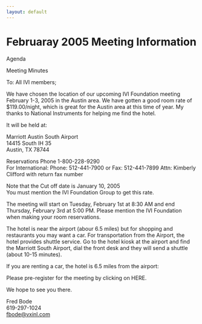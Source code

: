 ```yaml
---
layout: default
---
```

# Februaray 2005 Meeting Information

  
  
Agenda  
  
Meeting Minutes  
  
To: All IVI members;  
  
We have chosen the location of our upcoming IVI Foundation meeting
February 1-3, 2005 in the Austin area. We have gotten a good room rate
of $119.00/night, which is great for the Austin area at this time of
year. My thanks to National Instruments for helping me find the hotel.  
  
It will be held at:  
  
Marriott Austin South Airport  
14415 South IH 35  
Austin, TX 78744  
  
Reservations Phone 1-800-228-9290  
For International: Phone: 512-441-7900 or Fax: 512-441-7899 Attn:
Kimberly Clifford with return fax number  
  
Note that the Cut off date is January 10, 2005  
You must mention the IVI Foundation Group to get this rate.  
  
The meeting will start on Tuesday, February 1st at 8:30 AM and end
Thursday, February 3rd at 5:00 PM. Please mention the IVI Foundation
when making your room reservations.  
  
The hotel is near the airport (abour 6.5 miles) but for shopping and
restaurants you may want a car. For transportation from the Airport, the
hotel provides shuttle service. Go to the hotel kiosk at the airport and
find the Marriott South Airport, dial the front desk and they will send
a shuttle (about 10-15 minutes).  
  
If you are renting a car, the hotel is 6.5 miles from the airport:  
  
Please pre-register for the meeting by clicking on HERE.  
  
We hope to see you there.  
  
Fred Bode  
619-297-1024  
<fbode@vxinl.com>
